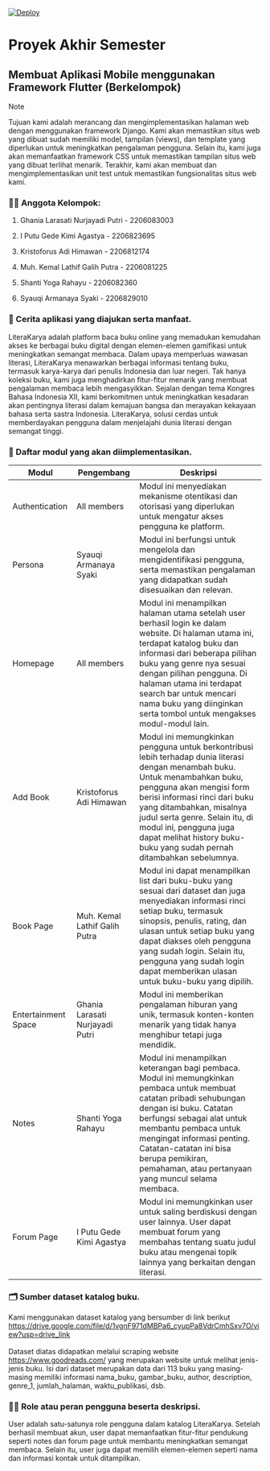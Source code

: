[![Deploy](https://github.com/pbp-d03/literakarya/actions/workflows/dpl.yml/badge.svg)](https://github.com/pbp-d03/literakarya/actions/workflows/dpl.yml)

# Proyek Akhir Semester

## Membuat Aplikasi Mobile menggunakan Framework Flutter (Berkelompok)


> [!NOTE] 
> Tujuan kami adalah merancang dan mengimplementasikan halaman web dengan menggunakan framework Django. Kami akan memastikan situs web yang dibuat sudah memiliki  model, tampilan (views), dan template yang diperlukan untuk meningkatkan pengalaman pengguna. Selain itu, kami juga akan memanfaatkan framework CSS untuk memastikan tampilan situs web yang dibuat terlihat menarik. Terakhir, kami akan membuat dan mengimplementasikan unit test untuk memastikan fungsionalitas situs web kami.

### :technologist: Anggota Kelompok:

1. Ghania Larasati Nurjayadi Putri - 2206083003

2. I Putu Gede Kimi Agastya - 2206823695

3. Kristoforus Adi Himawan - 2206812174

4. Muh. Kemal Lathif Galih Putra - 2206081225

5. Shanti Yoga Rahayu - 2206082360

6. Syauqi Armanaya Syaki - 2206829010


### :fairy: Cerita aplikasi yang diajukan serta manfaat.

LiteraKarya adalah platform baca buku online yang memadukan kemudahan akses ke berbagai buku digital dengan elemen-elemen gamifikasi untuk meningkatkan semangat membaca. Dalam upaya memperluas wawasan literasi, LiteraKarya menawarkan berbagai informasi tentang buku, termasuk karya-karya dari penulis Indonesia dan luar negeri. Tak hanya koleksi buku, kami juga menghadirkan fitur-fitur menarik yang membuat pengalaman membaca lebih mengasyikkan. Sejalan dengan tema Kongres Bahasa Indonesia XII, kami berkomitmen untuk meningkatkan kesadaran akan pentingnya literasi dalam kemajuan bangsa dan merayakan kekayaan bahasa serta sastra Indonesia. LiteraKarya, solusi cerdas untuk memberdayakan pengguna dalam menjelajahi dunia literasi dengan semangat tinggi.

### :notebook_with_decorative_cover: Daftar modul yang akan diimplementasikan.

| **Modul** | **Pengembang** | **Deskripsi** |
| ------------ | ------------ | ------------ |
| Authentication | All members | Modul ini menyediakan mekanisme otentikasi dan otorisasi yang diperlukan untuk mengatur akses pengguna ke platform. |
| Persona | Syauqi Armanaya Syaki | Modul ini berfungsi untuk mengelola dan mengidentifikasi pengguna, serta memastikan pengalaman yang didapatkan sudah disesuaikan dan relevan. |
| Homepage | All members | Modul ini menampilkan halaman utama setelah user berhasil login ke dalam website. Di halaman utama ini, terdapat katalog buku dan informasi dari beberapa pilihan buku yang genre nya sesuai dengan pilihan pengguna. Di halaman utama ini  terdapat search bar untuk mencari nama buku yang diinginkan serta tombol untuk mengakses modul-modul lain. |
| Add Book | Kristoforus Adi Himawan | Modul ini memungkinkan pengguna untuk berkontribusi lebih terhadap dunia literasi dengan menambah buku. Untuk menambahkan buku, pengguna akan mengisi form berisi informasi rinci dari buku yang ditambahkan, misalnya judul serta genre. Selain itu, di modul ini, pengguna juga dapat melihat history buku-buku yang sudah pernah ditambahkan sebelumnya. |
| Book Page | Muh. Kemal Lathif Galih Putra | Modul ini dapat menampilkan list dari buku-buku yang sesuai dari dataset dan juga menyediakan informasi rinci setiap buku, termasuk sinopsis, penulis, rating, dan ulasan untuk setiap buku yang dapat diakses oleh pengguna yang sudah login. Selain itu, pengguna yang sudah login dapat memberikan ulasan untuk buku-buku yang dipilih.  |
| Entertainment Space | Ghania Larasati Nurjayadi Putri | Modul ini memberikan pengalaman hiburan yang unik, termasuk konten-konten menarik yang tidak hanya menghibur tetapi juga mendidik.  |
| Notes | Shanti Yoga Rahayu | Modul ini menampilkan keterangan bagi pembaca.  Modul ini memungkinkan pembaca untuk membuat catatan pribadi sehubungan dengan isi buku.  Catatan berfungsi sebagai alat untuk membantu pembaca untuk mengingat informasi penting. Catatan-catatan ini bisa berupa pemikiran, pemahaman, atau pertanyaan yang muncul selama membaca.  |
| Forum Page | I Putu Gede Kimi Agastya | Modul ini memungkinkan user untuk saling berdiskusi dengan user lainnya. User dapat membuat forum yang membahas tentang suatu judul buku atau mengenai topik lainnya yang berkaitan dengan literasi. |

### :card_index_dividers: Sumber dataset katalog buku.
Kami menggunakan dataset katalog yang bersumber di link berikut
<br>
https://drive.google.com/file/d/1vgnF971dMBPa6_cyupPa8VdrCmhSxv7O/view?usp=drive_link  
<br>
Dataset diatas didapatkan melalui scraping website https://www.goodreads.com/ yang merupakan website untuk melihat jenis-jenis buku. Isi dari dataset merupakan data dari 113 buku yang masing-masing memiliki informasi nama_buku, gambar_buku, author, description, genre_1, jumlah_halaman, waktu_publikasi, dsb.


### :man_judge: Role atau peran pengguna beserta deskripsi.
User adalah satu-satunya role pengguna dalam katalog LiteraKarya. Setelah berhasil membuat akun, user dapat memanfaatkan fitur-fitur pendukung seperti notes dan forum page untuk membantu meningkatkan semangat membaca. Selain itu, user juga dapat memilih elemen-elemen seperti nama dan informasi kontak untuk ditampilkan.
